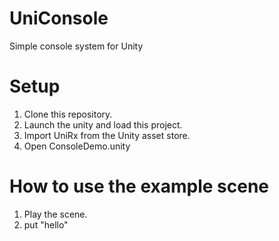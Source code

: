 # UniConsole
Simple console system for Unity

# Setup

1. Clone this repository.
2. Launch the unity and load this project.
3. Import UniRx from the Unity asset store.
4. Open ConsoleDemo.unity

# How to use the example scene

1. Play the scene.
2. put "hello"




